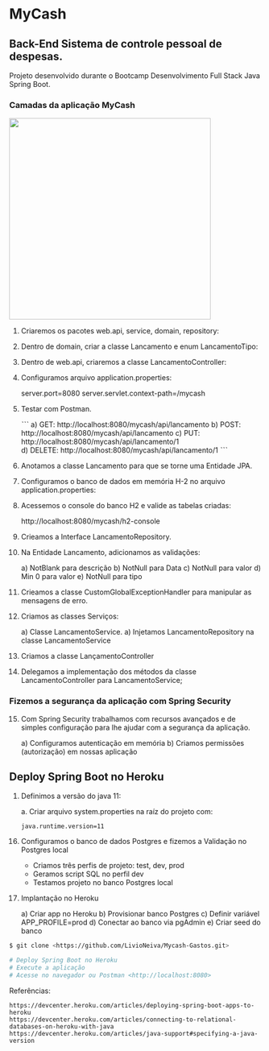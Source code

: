 # MyCash

## Back-End Sistema de controle pessoal de despesas.

Projeto desenvolvido durante o Bootcamp Desenvolvimento Full Stack Java Spring Boot.

### Camadas da aplicação MyCash

<img src="https://user-images.githubusercontent.com/35788149/121291773-39dc9c00-c8bf-11eb-8f89-49b217d9b400.jpg" width="400px" alt=""/>

1)	Criaremos os pacotes web.api, service, domain, repository:

2)	Dentro de domain, criar a classe Lancamento e enum LancamentoTipo:

3)	Dentro de web.api, criaremos a classe LancamentoController:

4)	Configuramos arquivo application.properties:
    
    server.port=8080
    server.servlet.context-path=/mycash


5)	Testar com Postman.

    ˋˋˋ
    a) GET: http://localhost:8080/mycash/api/lancamento 
    b) POST: http://localhost:8080/mycash/api/lancamento 
    c) PUT: http://localhost:8080/mycash/api/lancamento/1     
    d) DELETE: http://localhost:8080/mycash/api/lancamento/1
    ˋˋˋ

6)	Anotamos a classe Lancamento para que se torne uma Entidade JPA.

7)	Configuramos o banco de dados em memória H-2 no arquivo application.properties:

8)	Acessemos o console do banco H2 e valide as tabelas criadas:

    http://localhost:8080/mycash/h2-console 

9)	Crieamos a Interface LancamentoRepository.

10)	Na Entidade Lancamento, adicionamos as validações:

    a)	NotBlank para descrição
    b)	NotNull para Data
    c)	NotNull para valor
    d)	Min 0 para valor
    e)	NotNull para tipo
    
11)	Crieamos a classe CustomGlobalExceptionHandler para manipular as mensagens de erro.


12)	Criamos as classes Serviços:

    a)	Classe LancamentoService. 
    a)	Injetamos LancamentoRepository na classe LancamentoService
    
13)	 Criamos a classe LançamentoController

14)	Delegamos a implementação dos métodos da classe LancamentoController para LancamentoService;


### Fizemos a segurança da aplicação com Spring Security

15) Com Spring Security trabalhamos com recursos avançados e de simples configuração para lhe ajudar com a segurança da aplicação.

    a) Configuramos autenticação em memória
    b) Criamos permissões (autorização) em nossas aplicação

## Deploy Spring Boot no Heroku

1.	Definimos a versão do java 11:

    a.	Criar arquivo system.properties na raíz do projeto com:

        java.runtime.version=11

16) Configuramos o banco de dados Postgres e fizemos a Validação no Postgres local


    * Criamos três perfis de projeto: test, dev, prod
    * Geramos script SQL no perfil dev
    * Testamos projeto no banco Postgres local

17) Implantação no Heroku

    a) Criar app no Heroku
    b) Provisionar banco Postgres
    c) Definir variável APP_PROFILE=prod
    d) Conectar ao banco via pgAdmin
    e) Criar seed do banco


```bash
$ git clone <https://github.com/LivioNeiva/Mycash-Gastos.git>

# Deploy Spring Boot no Heroku
# Execute a aplicação
# Acesse no navegador ou Postman <http://localhost:8080>
```

Referências:

    https://devcenter.heroku.com/articles/deploying-spring-boot-apps-to-heroku
    https://devcenter.heroku.com/articles/connecting-to-relational-databases-on-heroku-with-java
    https://devcenter.heroku.com/articles/java-support#specifying-a-java-version 








